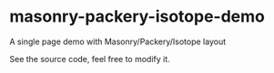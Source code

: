 # masonry-packery-isotope-demo
A single page demo with Masonry/Packery/Isotope layout

See the source code, feel free to modify it.
